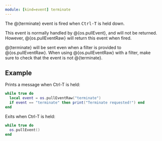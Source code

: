 ```yaml
---
module: [kind=event] terminate
---
```


The @{terminate} event is fired when <kbd>Ctrl-T</kbd> is held down.

This event is normally handled by @{os.pullEvent}, and will not be returned. However, @{os.pullEventRaw} will return this event when fired.

@{terminate} will be sent even when a filter is provided to @{os.pullEventRaw}. When using @{os.pullEventRaw} with a filter, make sure to check that the event is not @{terminate}.

## Example
Prints a message when Ctrl-T is held:
```lua
while true do
  local event = os.pullEventRaw("terminate")
  if event == "terminate" then print("Terminate requested!") end
end
```

Exits when Ctrl-T is held:
```lua
while true do
  os.pullEvent()
end
```
